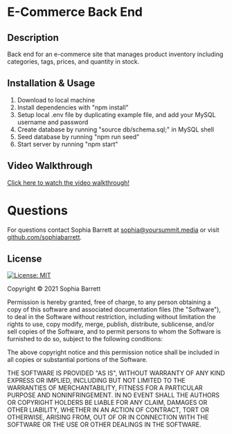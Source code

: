 # E-Commerce Back End

## Description
Back end for an e-commerce site that manages product inventory including categories, tags, prices, and quantity in stock.

## Installation & Usage
1. Download to local machine
2. Install dependencies with "npm install"
3. Setup local .env file by duplicating example file, and add your MySQL username and password
4. Create database by running "source db/schema.sql;" in MySQL shell
5. Seed database by running "npm run seed"
6. Start server by running "npm start"

## Video Walkthrough
[Click here to watch the video walkthrough!](https://watch.screencastify.com/v/bq9J7hHobeUEICNS7YNR)

# Questions
For questions contact Sophia Barrett at [sophia@yoursummit.media](mailto:sophia@yoursummit.media) or visit [github.com/sophiabarrett](https://github.com/sophiabarrett).

## License
[![License: MIT](https://img.shields.io/badge/License-MIT-yellow.svg)](https://opensource.org/licenses/MIT)

Copyright © 2021 Sophia Barrett

Permission is hereby granted, free of charge, to any person obtaining a copy of this software and associated documentation files (the "Software"), to deal in the Software without restriction, including without limitation the rights to use, copy modify, merge, publish, distribute, sublicense, and/or sell copies of the Software, and to permit persons to whom the Software is furnished to do so, subject to the following conditions:

The above copyright notice and this permission notice shall be included in all copies or substantial portions of the Software.

THE SOFTWARE IS PROVIDED "AS IS", WITHOUT WARRANTY OF ANY KIND EXPRESS OR IMPLIED, INCLUDING BUT NOT LIMITED TO THE WARRANTIES OF MERCHANTABILITY, FITNESS FOR A PARTICULAR PURPOSE AND NONINFRINGEMENT. IN NO EVENT SHALL THE AUTHORS OR COPYRIGHT HOLDERS BE LIABLE FOR ANY CLAIM, DAMAGES OR OTHER LIABILITY, WHETHER IN AN ACTION OF CONTRACT, TORT OR OTHERWISE, ARISING FROM, OUT OF OR IN CONNECTION WITH THE SOFTWARE OR THE USE OR OTHER DEALINGS IN THE SOFTWARE.